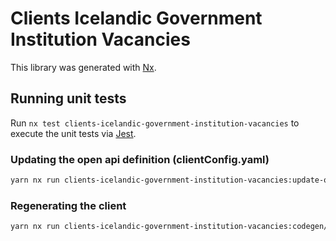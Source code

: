 # Clients Icelandic Government Institution Vacancies

This library was generated with [Nx](https://nx.dev).

## Running unit tests

Run `nx test clients-icelandic-government-institution-vacancies` to execute the unit tests via [Jest](https://jestjs.io).

### Updating the open api definition (clientConfig.yaml)

```sh
yarn nx run clients-icelandic-government-institution-vacancies:update-openapi-document
```

### Regenerating the client

```sh
yarn nx run clients-icelandic-government-institution-vacancies:codegen/backend-client
```
